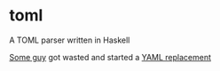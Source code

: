 toml
====

A TOML parser written in Haskell

[Some guy][guy] got wasted and started a [YAML replacement][toml]

[guy]: https://github.com/mojombo
[toml]: https://github.com/mojombo/toml
